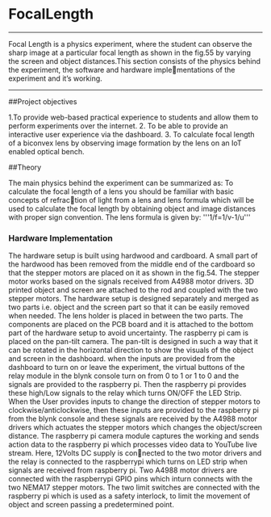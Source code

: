 # FocalLength
***
Focal Length is a physics experiment, where the student can observe the sharp image at a
particular focal length as shown in the fig.55 by varying the screen and object distances.This
section consists of the physics behind the experiment, the software and hardware implementations of the experiment and it’s working.
***

##Project objectives

1.To provide web-based practical experience to students and allow them to perform
experiments over the internet.
2. To be able to provide an interactive user experience via the dashboard.
3. To calculate focal length of a biconvex lens by observing image formation by the
lens on an IoT enabled optical bench.

##Theory

The main physics behind the experiment can be summarized as:
To calculate the focal length of a lens you should be familiar with basic concepts of refraction of light from a lens and lens formula which will be used to calculate the focal length
by obtaining object and image distances with proper sign convention. The lens formula is
given by:
'''1/f=1/v-1/u'''

### Hardware Implementation
The hardware setup is built using hardwood and cardboard. A small part of the hardwood
has been removed from the middle end of the cardboard so that the stepper motors are
placed on it as shown in the fig.54. The stepper motor works based on the signals received
from A4988 motor drivers. 3D printed object and screen are attached to the rod and coupled
with the two stepper motors. The hardware setup is designed separately and merged as two
parts i.e. object and the screen part so that it can be easily removed when needed. The
lens holder is placed in between the two parts. The components are placed on the PCB
board and it is attached to the bottom part of the hardware setup to avoid uncertainty. The
raspberry pi cam is placed on the pan-tilt camera. The pan-tilt is designed in such a way
that it can be rotated in the horizontal direction to show the visuals of the object and screen
in the dashboard.
when the inputs are provided from the dashboard to turn on or leave the
experiment, the virtual buttons of the relay module in the blynk console turn on from 0 to
1 or 1 to 0 and the signals are provided to the raspberry pi. Then the raspberry pi provides
these high/Low signals to the relay which turns ON/OFF the LED Strip. When the User
provides inputs to change the direction of stepper motors to clockwise/anticlockwise, then
these inputs are provided to the raspberry pi from the blynk console and these signals are
received by the A4988 motor drivers which actuates the stepper motors which changes the
object/screen distance. The raspberry pi camera module captures the working and sends
action data to the raspberry pi which processes video data to YouTube live stream. Here, 12Volts DC supply is connected to the two motor drivers and the relay is connected to the raspberrypi which turns
on LED strip when signals are received from raspberry pi. Two A4988 motor drivers are
connected with the raspberrypi GPIO pins which inturn connects with the two NEMA17
stepper motors. The two limit switches are connected with the raspberry pi which is used
as a safety interlock, to limit the movement of object and screen passing a predetermined
point.
